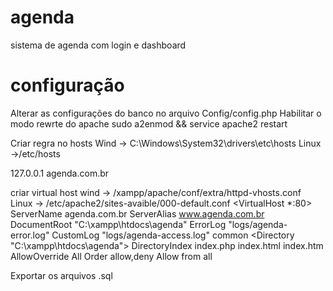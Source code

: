 # agenda
sistema de agenda com login e dashboard

# configuração
Alterar as configurações do banco no arquivo Config/config.php
Habilitar o modo rewrte do apache sudo a2enmod && service apache2 restart


Criar regra no hosts
Wind -> C:\Windows\System32\drivers\etc\hosts
Linux ->/etc/hosts

127.0.0.1 agenda.com.br

criar virtual host 
wind -> /xampp/apache/conf/extra/httpd-vhosts.conf
Linux -> /etc/apache2/sites-avaible/000-default.conf
<VirtualHost *:80>
    ServerName agenda.com.br
    ServerAlias www.agenda.com.br
    DocumentRoot "C:\xampp\htdocs\agenda"
    ErrorLog "logs/agenda-error.log"
    CustomLog "logs/agenda-access.log" common
    <Directory "C:\xampp\htdocs\agenda">
        DirectoryIndex index.php index.html index.htm
        AllowOverride All
        Order allow,deny
        Allow from all
    </Directory>
</VirtualHost>

Exportar os arquivos .sql

